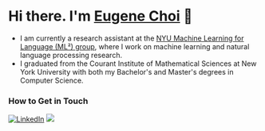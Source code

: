 # Hi there. I'm [Eugene Choi](https://eugene-choi.github.io/) 👋

- I am currently a research assistant at the [NYU Machine Learning for Language (ML²) group](https://wp.nyu.edu/ml2/), where I work on machine learning and natural language processing research.
- I graduated from the Courant Institute of Mathematical Sciences at New York University with both my Bachelor's and Master's degrees in Computer Science.

### How to Get in Touch
<a href="https://www.linkedin.com/in/choi-eugene/">![LinkedIn](https://img.shields.io/badge/LinkedIn-0077B5?style=for-the-badge&logo=linkedin&logoColor=white)</a>
<a href="https://twitter.com/221eugene"><img src="https://img.shields.io/badge/twitter-%231DA1F2.svg?&style=for-the-badge&logo=twitter&logoColor=white" /></a>
